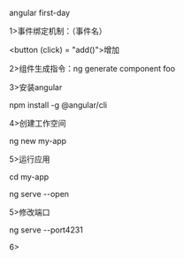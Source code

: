 angular first-day



1>事件绑定机制：（事件名）

<button (click) = "add()">增加</button>



2>组件生成指令：ng generate component foo



3>安装angular

npm install -g @angular/cli

4>创建工作空间

ng new my-app

5>运行应用

cd my-app

ng serve --open



5>修改端口

ng serve --port4231



6>

